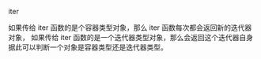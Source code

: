 
iter

如果传给 iter 函数的是个容器类型对象，那么 iter 函数每次都会返回新的迭代器对象，
如果传给 iter 函数的是一个迭代器类型对象，那么会返回这个迭代器自身
据此可以判断一个对象是容器类型还是迭代器类型。

